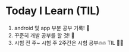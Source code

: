 # Today I Learn (TIL)
1. android 및 app 부분 공부 기록! 🤖
2. 꾸준히 개발 공부를 할 것! 🐬
3. 시험 전 주~ 시험 주 2주간은 시험 공부🔥🔥 TIL 🙅‍♂️

